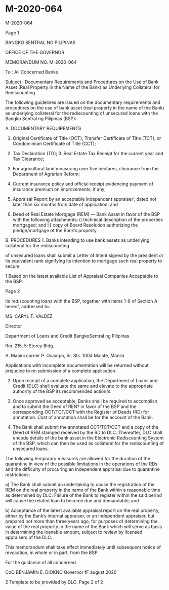 # M-2020-064

M-2020-064

Page 1

BANGKO SENTRAL NG PILIPINAS

OFFICE OF THE GOVERNOR

MEMORANDUM NO. M-2020-064

To : All Concerned Banks

Subject : Documentary Requirements and Procedures on the Use of Bank Asset (Real Property in the Name of the Bank) as Underlying Collateral for Rediscounting

The following guidelines are issued on the documentary requirements and procedures on the use of bank asset (real property in the name of the Bank) as underiying collateral for the rediscounting of unsecured loans with the Bangko Sentral ng Pilipinas (BSP):

A. DOCUMENTARY REQUIREMENTS

1. Original Certificate of Title (OCT}, Transfer Certificate of Title (TCT), or Condominium Certificate of Title (CCT);

2. Tax Declaration (TD); 3. Real Estate Tax Receipt for the current year and Tax Clearance;

4. For agricultural land measuring over five hectares, clearance from the Department of Agrarian Reform;

5. Current insurance policy and official receipt evidencing payment of insurance premium on improvements, if any;

6. Appraisal Report by an acceptable independent appraiser’, dated not later than six months from date of application; and

7. Deed of Real Estate Mortgage (REM) — Bank Asset in favor of the BSP with the following attachments: i) technical description of the properties mortgaged; and ii} copy of Board Resolution authorizing the pledge/mortgage of the Bank’s property.

B. PROCEDURES 1. Banks intending to use bank assets as underlying collateral for the rediscounting

of unsecured loans shall submit a Letter of Intent signed by the president or its equivalent rank signifying its intention to mortgage such real property to secure

1 Based on the latest available List of Appraisal Companies Acceptable to the BSP.

Page 2

its rediscounting loans with the BSP, together with items 1-6 of Section A hereof, addressed to:

MS. CARYL T. VALDEZ

Director

Department of Loans and Credit BangkoSentral ng Pilipinas

Rm. 215, 5-Storey Bldg.

A. Mabini corner P. Ocampo, Sr. Sts. 1004 Malate, Manila

Applications with incomplete documentation will be returned without prejudice to re-submission of a complete application.

2. Upon receipt of a complete application, the Department of Loans and Credit (DLC) shall evaluate the same and elevate to the appropriate authority of the BSP its recommended action/s.

3. Once approved as acceptable, Banks shall be required to accomplish and to submit the Deed of REN? in favor of the BSP and the corresponding OCT/TCT/CCT with the Register of Deeds (RD) for annotation. Cost of annotation shall be for the account of the Bank.

4. The Bank shall submit the annotated OCT/TCT/CCT and a copy of the Deed of REM stamped received by the RD to DLC. Thereafter, DLC shall encode details of the bank asset in the Electronic Rediscounting System of the BSP, which can then be used as collateral for the rediscounting of unsecured loans.

The following temporary measures are allowed for the duration of the quarantine in view of the possible limitations in the operations of the RDs and the difficulty of procuring an independent appraisal due to quarantine restrictions:

a) The Bank shall submit an undertaking to cause the registration of the REM on the real property in the name of the Bank within a reasonable time as determined by DLC. Failure of the Bank to register within the said period will cause the related loan to become due and demandable; and

b) Acceptance of the latest available appraisal report on the real property, either by the Bank’s internal appraiser, or an independent appraiser, but prepared not more than three years ago, for purposes of determining the value of the real property in the name of the Bank which will serve as basis in determining the loanable amount, subject to review by licensed appraisers of the DLC.

This memorandum shall take effect immediately until subsequent notice of revocation, in whole or in part, from the BSP.

For the guidance of all concerned.

CoO BENJAMIN E. DIOKNO Governor fF august 2020

2 Template to be provided by DLC. Page 2 of 2